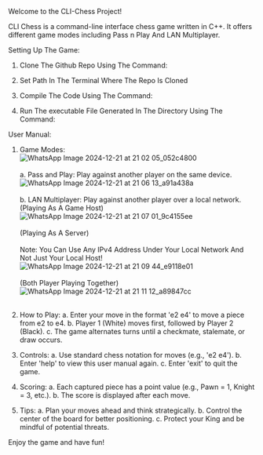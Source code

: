 Welcome to the CLI-Chess Project!

CLI Chess is a command-line interface chess game written in C++. It offers different game modes including Pass n Play And LAN Multiplayer. 

Setting Up The Game:
  1. Clone The Github Repo Using The Command:
     
  2. Set Path In The Terminal Where The Repo Is Cloned
     
  3. Compile The Code Using The Command:

  4. Run The executable File Generated In The Directory Using The Command:

User Manual:
  1. Game Modes:<br>
![WhatsApp Image 2024-12-21 at 21 02 05_052c4800](https://github.com/user-attachments/assets/5dcfb465-86d4-4190-b4cc-da4ed8f5c9ec)<br><br>
     a. Pass and Play: Play against another player on the same device.<br>
![WhatsApp Image 2024-12-21 at 21 06 13_a91a438a](https://github.com/user-attachments/assets/57e1be7b-8cbb-470b-a1d7-4e5cbc3e1d0b)<br><br>
     b. LAN Multiplayer: Play against another player over a local network.<br>
     (Playing As A Game Host)
![WhatsApp Image 2024-12-21 at 21 07 01_9c4155ee](https://github.com/user-attachments/assets/6e6bb620-17e6-421e-b89c-d1b07548ddba)<br><br>
     (Playing As A Server)<br><br>
     Note: You Can Use Any IPv4 Address Under Your Local Network And Not Just Your Local Host!
![WhatsApp Image 2024-12-21 at 21 09 44_e9118e01](https://github.com/user-attachments/assets/e97ffabd-fe94-4240-ad78-9f4869eeeb39)<br><br>
     (Both Player Playing Together)
![WhatsApp Image 2024-12-21 at 21 11 12_a89847cc](https://github.com/user-attachments/assets/331f802b-950a-4697-82be-13fb1b000c6a)<br><br>

  3. How to Play:
     a. Enter your move in the format 'e2 e4' to move a piece from e2 to e4.
     b. Player 1 (White) moves first, followed by Player 2 (Black).
     c. The game alternates turns until a checkmate, stalemate, or draw occurs.
  
  4. Controls:
     a. Use standard chess notation for moves (e.g., 'e2 e4').
     b. Enter 'help' to view this user manual again.
     c. Enter 'exit' to quit the game.
  
  5. Scoring:
     a. Each captured piece has a point value (e.g., Pawn = 1, Knight = 3, etc.).
     b. The score is displayed after each move.
  
  6. Tips:
     a. Plan your moves ahead and think strategically.
     b. Control the center of the board for better positioning.
     c. Protect your King and be mindful of potential threats.

Enjoy the game and have fun!
